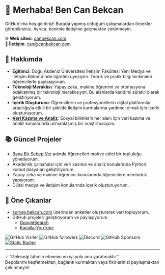 # 👋 Merhaba! Ben Can Bekcan
GitHub'ıma hoş geldiniz! Burada yapmış olduğum çalışmalardan örnekler görebilirsiniz. Ayrıca, benimle iletişime geçmekten çekinmeyin.

🌐 **Web sitesi**: [canbekcan.com](https://www.canbekcan.com)<br/>
📧 **İletişim**: [can@canbekcan.com](mailto:can@canbekcan.com)


## 🚀 Hakkımda
- **Eğitimci**: Doğu Akdeniz Üniversitesi İletişim Fakültesi Yeni Medya ve İletişim Bölümü'nde öğretim üyesiyim. Teorik ve pratik bilgi birikimimi öğrencilerle paylaşıyorum.
- **Teknoloji Meraklısı**: Yapay zeka, makine öğrenimi ve otomasyona odaklanmış bir teknoloji meraklısıyım. Bu alanlarda kendimi sürekli olarak geliştiriyorum.
- **İçerik Oluşturucu**: Öğrencilerin ve profesyonellerin dijital platformlar aracılığıyla etkili bir şekilde iletişim kurmalarına yardımcı olmak için içerik oluşturuyorum.
- **[Veri Kazıma ve Analiz](https://buymeacoffee.com/canbekcan/e/380651)**: Sosyal bilimlerin her alanı için veri kazıma ve analiz konularında uzmanlaşmış bir araştırmacıyım.

## 📚 Güncel Projeler
- [Bana Bir Sebep Ver](https://github.com/BanaBirSebepVer) adında öğrencileri motive edici bir topluluğu yönetiyorum.
- Akademik çalışmalar için veri kazıma ve analiz konularında Python komut dosyaları geliştiriyorum.
- Yapay zeka ve makine öğrenimi konularında öğrencilere mentorluk yapıyorum.
- Dijital medya ve iletişim konularında içerik oluşturuyorum.

## 🌟 Öne Çıkanlar
- [survey.bekcan.com](https://survey.bekcan.com) üzerinden anketler oluşturarak veri topluyorum.
- GitHub projeleri geliştiriyorum ve paylaşıyorum.
  - [GoogleSearch](https://github.com/BanaBirSebepVer/GoogleSearch)
  - [KanallarYouTube](https://github.com/BanaBirSebepVer/KanallarYoutube)




![GitHub Visiter](https://visitor-badge.laobi.icu/badge?page_id=canbekcan&left_text=Ziyaret%C3%A7i)
![GitHub followers](https://img.shields.io/github/followers/canbekcan?style=flat&label=Takip%C3%A7i)
![Discord](https://img.shields.io/discord/705088905292152852?style=flat&label=Aktif&cacheSeconds=1000)
![GitHub Sponsors](https://img.shields.io/github/sponsors/canbekcan?style=flat&label=Destekçi)
[![Static Badge](https://img.shields.io/badge/-Destekle-ffff00?style=flat&label=%E2%98%95%EF%B8%8F)](https://www.buymeacoffee.com/canbekcan)

---

💡 “Geleceği tahmin etmenin en iyi yolu onu yaratmaktır.”<br/>
Depolarımı keşfetmekten, bağlantı kurmaktan veya fikirlerinizi paylaşmaktan çekinmeyin!
